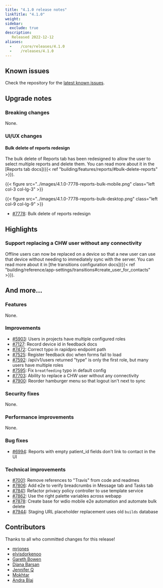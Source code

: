 ```yaml
---
title: "4.1.0 release notes"
linkTitle: "4.1.0"
weight:
sidebar:
  exclude: true
description:
   Released 2022-12-12
aliases:
  -    /core/releases/4.1.0
  -    /releases/4.1.0
---
```


## Known issues

Check the repository for the [latest known issues](https://github.com/medic/cht-core/issues?q=is%3Aissue+label%3A%22Affects%3A+4.1.0%22).

## Upgrade notes

### Breaking changes

None.

### UI/UX changes

#### Bulk delete of reports redesign

The bulk delete of Reports tab has been redesigned to allow the user to select multiple reports and delete them. You can read more about it in the [Reports tab docs]({{< ref "building/features/reports/#bulk-delete-reports" >}}).

{{< figure src="../images/4.1.0-7778-reports-bulk-mobile.png"  class="left col-3 col-lg-3" >}}

{{< figure src="../images/4.1.0-7778-reports-bulk-desktop.png"  class="left col-9 col-lg-9" >}}

- [#7778](https://github.com/medic/cht-core/issues/7778): Bulk delete of reports redesign

## Highlights

### Support replacing a CHW user without any connectivity

Offline users can now be replaced on a device so that a new user can use that device without needing to immediately sync with the server. You can read more about it in [the transitions configuration docs]({{< ref "building/reference/app-settings/transitions#create_user_for_contacts" >}}).

## And more...

### Features

None.

### Improvements

- [#5903](https://github.com/medic/cht-core/issues/5903): Users in projects have multiple configured roles
- [#7127](https://github.com/medic/cht-core/issues/7127): Record device id in feedback docs
- [#7472](https://github.com/medic/cht-core/issues/7472): Correct typo in rapidpro endpoint path
- [#7525](https://github.com/medic/cht-core/issues/7525): Register feedback doc when forms fail to load
- [#7592](https://github.com/medic/cht-core/issues/7592): /api/v1/users returned "type" is only the first role, but many users have multiple roles
- [#7595](https://github.com/medic/cht-core/issues/7595): Fix `breatfeeding` typo in default config
- [#7703](https://github.com/medic/cht-core/issues/7703): Ability to replace a CHW user without any connectivity
- [#7900](https://github.com/medic/cht-core/issues/7900): Reorder hamburger menu so that logout isn't next to sync

### Security fixes

None.

### Performance improvements

None.

### Bug fixes

- [#6994](https://github.com/medic/cht-core/issues/6994): Reports with empty patient_id fields don't link to contact in the UI

### Technical improvements

- [#7001](https://github.com/medic/cht-core/issues/7001): Remove references to "Travis" from code and readmes
- [#7806](https://github.com/medic/cht-core/issues/7806): Add e2e to verify breadcrumbs in Message tab and Tasks tab
- [#7841](https://github.com/medic/cht-core/issues/7841): Refactor privacy policy controller to use template service
- [#7862](https://github.com/medic/cht-core/issues/7862): Use the right palette variables across webapp
- [#7878](https://github.com/medic/cht-core/issues/7878): Create base for wdio mobile e2e automation and automate bulk delete
- [#7944](https://github.com/medic/cht-core/issues/7944): Staging URL placeholder replacement uses old `builds` database


## Contributors

Thanks to all who committed changes for this release!

- [mrjones](https://github.com/mrjones-plip)
- [elvisdorkenoo](https://github.com/elvisdorkenoo)
- [Gareth Bowen](https://github.com/garethbowen)
- [Diana Barsan](https://github.com/dianabarsan)
- [Jennifer Q](https://github.com/latin-panda)
- [Mokhtar](https://github.com/m5r)
- [Andra Blaj](https://github.com/andrablaj)

